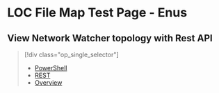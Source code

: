 # LOC File Map Test Page - Enus 

## View Network Watcher topology with Rest API

> [!div class="op_single_selector"]
> - [PowerShell](network-watcher-topology-powershell.md)
> - [REST](network-watcher-topology-rest.md)
> - [Overview](network-watcher-topology-overview.md)
